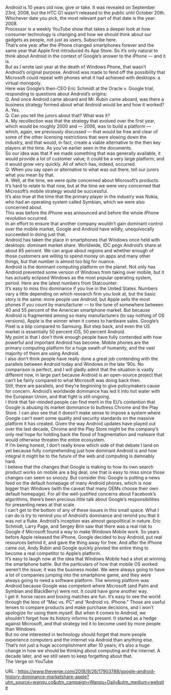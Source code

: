   Android is 10 years old now, give or take. It was revealed on September 23rd, 2008, but the HTC G1 wasn’t released to the public until October 20th. Whichever date you pick, the most relevant part of that date is the year: 2008.   
    Processor is a weekly YouTube show that takes a deeper look at how consumer technology is changing and how we should think about our gadgets as people, not just as users. Subscribe here.  
    That’s one year after the iPhone changed smartphones forever and the same year that Apple first introduced its App Store. So it’s only natural to think about Android in the context of Google’s answer to the iPhone — and it is.   
    But as I wrote last year at the death of Windows Phone, that wasn’t Android’s original purpose. Android was made to fend off the possibility that Microsoft could repeat with phones what it had achieved with desktops: a virtual monopoly.  
    Here was Google’s then-CEO Eric Schmidt at the Oracle v. Google trial, responding to questions about Android’s origins:  
    Q. And once Android came aboard and Mr. Rubin came aboard, was there a business strategy formed about what Android would be and how it worked?  
    A. Yes.  
    Q. Can you tell the jurors about that? What was it?  
    A. My recollection was that the strategy that evolved over the first year, which would be roughly 2000 and — 2006, was to build a platform — which, again, we previously discussed — that would be free and clear of some of the other licensing restrictions that were slowing down the industry, and that would, in fact, create a viable alternative to the then key players at the time. As you’ve earlier seen in the documents.  
    So our idea was that if we made something that was generally available, it would provide a lot of customer value; it could be a very large platform; and it would grow very quickly. All of which has, indeed, occurred.  
    Q: When you say open or alternative to what was out there, tell our jurors what you mean by that.  
    A. Well, at the time, we were quite concerned about Microsoft’s products. It’s hard to relate to that now, but at the time we were very concerned that Microsoft’s mobile strategy would be successful.  
    It’s also true at the time that the primary player in the industry was Nokia, who had an operating system called Symbian, which we were also concerned about.  
    This was before the iPhone was announced and before the whole iPhone revolution occurred.  
    In an effort to ensure that another company wouldn’t gain dominant control over the mobile market, Google and Android have wildly, unequivocally succeeded in doing just that.  
    Android has taken the place in smartphones that Windows once held with desktops: dominant market share. Worldwide, IDC pegs Android’s share at about 85 percent. We can argue about regions and whether enough of those customers are willing to spend money on apps and many other things, but that number is almost too big for nuance.   
    Android is the dominant computing platform on the planet. Not only has Android prevented some version of Windows from taking over mobile, but it has actually eclipsed Windows as the most popular operating system, period. Here are the latest numbers from Statcounter:  
    It’s easy to miss this dominance if you live in the United States. Numbers vary a little depending on which research firm you look at, but the basic story is the same: more people use Android, but Apple sells the most phones if you count by manufacturer — to the tune of somewhere between 40 and 55 percent of the American smartphone market. But because Android is fragmented among so many manufacturers (to say nothing of OS versions), Apple is the winner when it comes to hardware sales. Google’s Pixel is a blip compared to Samsung. But step back, and even the US market is essentially 50 percent iOS, 50 percent Android.  
    My point is that I don’t think enough people have fully contended with how powerful and important Android has become. Mobile phones are the primary computing platform for a huge swath of humanity, and the vast majority of them are using Android.   
    I also don’t think people have really done a great job contending with the parallels between Android today and Windows in the late ‘90s. No comparison is perfect, and I will gladly admit that the situation is vastly different now, in large part because Android is an open-source project that can’t be fairly compared to what Microsoft was doing back then.   
    Still, there are parallels, and they’re beginning to give policymakers cause for concern. Android’s worldwide dominance has led it into hot water with the European Union, and that fight is still ongoing.  
    I think that fair-minded people can find merit in the EU’s contention that Google is abusing its market dominance to buttress Chrome and the Play Store. I can also see that it doesn’t make sense to impose a system where Google can’t exert some quality and security standards on the massive platform it has created. Given the way Android updates have played out over the last decade, Chrome and the Play Store might be the company’s only real hope for holding back the flood of fragmentation and malware that would otherwise threaten the entire ecosystem.  
    If I’m being honest, I don’t really know which side of that debate I land on yet because fully comprehending just how dominant Android is and how integral it might be to the future of the web and computing is damnably hard.   
    I believe that the changes that Google is making to how its own search product works on mobile are a big deal, one that is easy to miss since those changes can seem so snoozy. But consider this: Google is putting a news feed on the default homepage of many Android phones, which is now bigger than Windows (with the caveat that many OEMs choose their own default homepage). For all the well-justified concerns about Facebook’s algorithms, there’s been precious little talk about Google’s responsibilities for presenting news at that scale.   
    I can’t get to the bottom of any of these issues in this small space. What I can do is try to remind you of Android’s dominance and remind you that it was not a fluke. Android’s inception was almost geopolitical in nature. Eric Schmidt, Larry Page, and Sergey Brin saw that there was a real risk to Google if Microsoft found a way to make Windows Mobile work. So years before Apple released the iPhone, Google decided to buy Android, put real resources behind it, and gave the thing away for free. And after the iPhone came out, Andy Rubin and Google quickly pivoted the entire thing to become a real competitor to Apple’s platform.  
    It’s easy to laugh now at the idea that Windows Mobile had a shot at winning the smartphone battle. But the particulars of how that mobile OS worked weren’t the issue; it was the business model. We were always going to have a lot of companies jumping into the smartphone game, and they were always going to need a software platform. The winning platform was Android because Google was competent where Microsoft (and Palm and Symbian and BlackBerry) were not. It could have gone another way.  
    I get it: horse races and boxing matches are fun. It’s easy to see the world through the lens of “Mac vs. PC” and “Android vs. iPhone.” Those are useful lenses to compare products and make purchase decisions, and I won’t apologize for using them myself. But when it comes to Android, we shouldn’t forget how its history informs its present. It started as a hedge against Microsoft, and that strategy led it to become used by more people than Windows.  
    But no one interested in technology should forget that more people experience computers and the internet via Android than anything else. That’s not just a huge accomplishment after 10 years; it’s also a huge change in how we should be thinking about computing and the internet. A decade later, and we still seem to keep forgetting about that.  
    The Verge on YouTube  
    
  URL : https://www.theverge.com/2018/9/26/17903788/google-android-history-dominance-marketshare-apple?utm_source=wanqu.co&utm_campaign=Wanqu+Daily&utm_medium=website